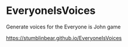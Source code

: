 # EveryoneIsVoices
Generate voices for the Everyone is John game

https://stumblinbear.github.io/EveryoneIsVoices
